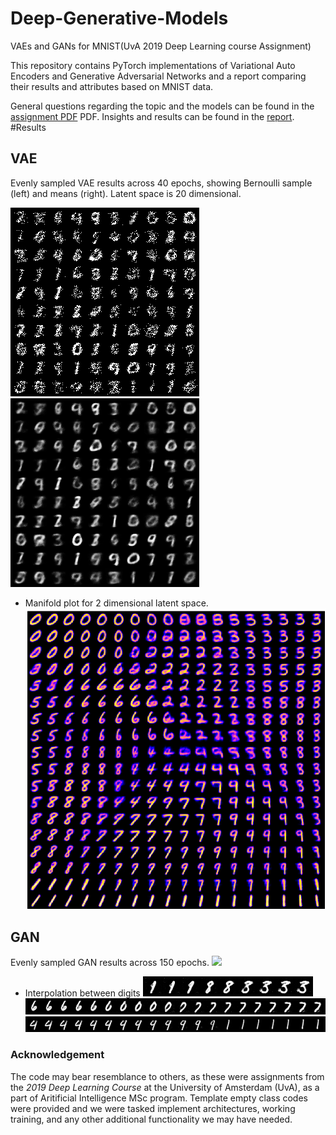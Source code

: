 # Deep-Generative-Models
VAEs and GANs for MNIST(UvA 2019 Deep Learning course Assignment)

This repository contains PyTorch implementations of Variational Auto Encoders and Generative Adversarial Networks and a report comparing their results and attributes based on MNIST data.

General questions regarding the topic and the models can be found in the [assignment PDF](_assignment_questions.pdf) PDF. Insights and results can be found in the [report](_report_answers.pdf).
#Results

## VAE
Evenly sampled VAE results across 40 epochs, showing Bernoulli sample (left) and means (right). Latent space is 20 dimensional.


![](vae/results/vae_samples.gif) ![](vae/results/vae_means.gif)

- Manifold plot for 2 dimensional latent space.
![](vae/results/z=2/0_manifold.png)

## GAN
Evenly sampled GAN results across 150 epochs.
![](gan/results/gan.gif)

- Interpolation between digits
![](gan/results/interpolated.png)
![](gan/results/interpolated_2.png)
![](gan/results/interpolated_3.png)

### Acknowledgement

The code may bear resemblance to others, as these were assignments from the *2019 Deep Learning Course* at the University of Amsterdam (UvA), as a part of Aritificial Intelligence MSc program.
Template empty class codes were provided and we were tasked implement architectures, working training, and any other additional functionality we may have needed.
